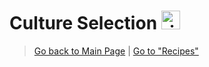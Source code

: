 # Culture Selection <img src="https://cdn-icons-png.flaticon.com/512/999/999740.png" alt="rice bowl logo" width="30" height="30">

> [Go back to Main Page](../rice.md) | [Go to "Recipes"](../Recipes/Recipe_Selection.md)
